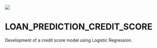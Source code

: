 ![](https://specials-images.forbesimg.com/imageserve/1168122573/960x0.jpg?fit=scale)

# LOAN_PREDICTION_CREDIT_SCORE
Development of a credit score model using Logistic Regression.

